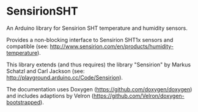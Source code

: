 # SensirionSHT
An Arduino library for Sensirion SHT temperature and humidity sensors.

Provides a non-blocking interface to Sensirion SHT1x sensors and compatible (see: http://www.sensirion.com/en/products/humidity-temperature).

This library extends (and thus requires) the library "Sensirion" by Markus Schatzl and Carl Jackson (see: http://playground.arduino.cc/Code/Sensirion).

The documentation uses Doxygen (https://github.com/doxygen/doxygen) and includes adaptions by Velron (https://github.com/Velron/doxygen-bootstrapped).
